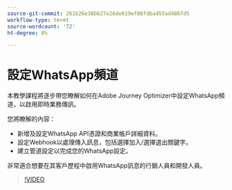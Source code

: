 ```yaml
---
source-git-commit: 261b26e38b627e26de619ef08fdba455ad486fd5
workflow-type: tm+mt
source-wordcount: '72'
ht-degree: 0%

---
```

# 設定WhatsApp頻道

本教學課程將逐步帶您瞭解如何在Adobe Journey Optimizer中設定WhatsApp頻道，以啟用即時業務傳訊。

您將瞭解的內容：

* 新增及設定WhatsApp API憑證和商業帳戶詳細資料。
* 設定Webhook以處理傳入訊息，包括選擇加入/選擇退出關鍵字。
* 建立管道設定以完成您的WhatsApp設定。

非常適合想要在其客戶歷程中啟用WhatsApp訊息的行銷人員和開發人員。

>[!VIDEO](https://video.tv.adobe.com/v/3470268/?learn=on&enablevpops)
